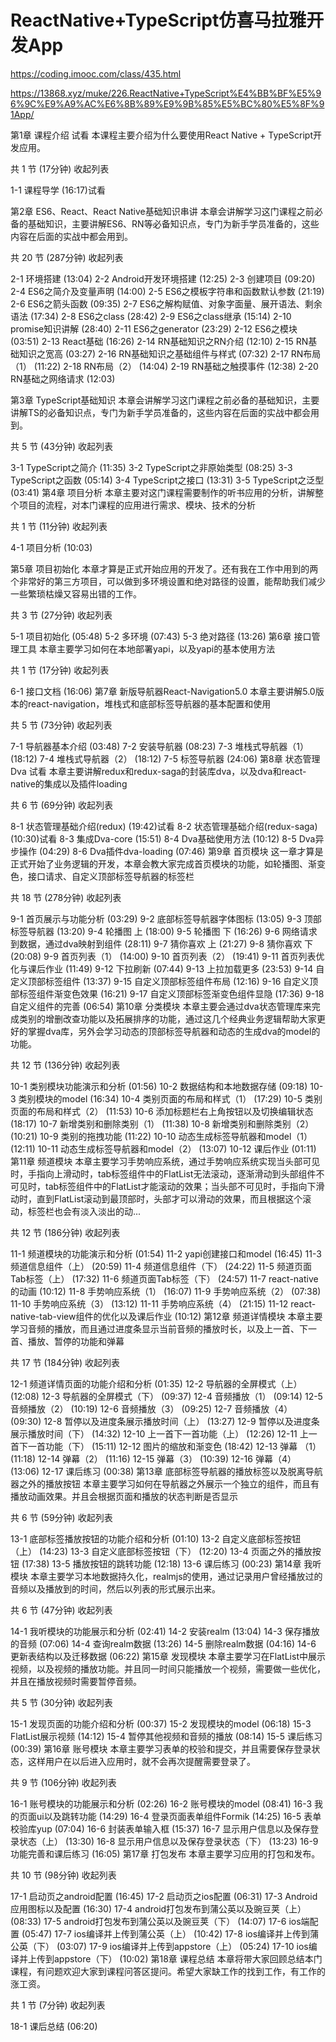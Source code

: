 # ReactNative+TypeScript仿喜马拉雅开发App

https://coding.imooc.com/class/435.html

https://13868.xyz/muke/226.ReactNative+TypeScript%E4%BB%BF%E5%96%9C%E9%A9%AC%E6%8B%89%E9%9B%85%E5%BC%80%E5%8F%91App/


第1章 课程介绍 试看
本课程主要介绍为什么要使用React Native + TypeScript开发应用。

共 1 节 (17分钟) 收起列表

 1-1 课程导学 (16:17)试看

第2章 ES6、React、React Native基础知识串讲
本章会讲解学习这门课程之前必备的基础知识，主要讲解ES6、RN等必备知识点，专门为新手学员准备的，这些内容在后面的实战中都会用到。

共 20 节 (287分钟) 收起列表

 2-1 环境搭建 (13:04)
 2-2 Android开发环境搭建 (12:25)
 2-3 创建项目 (09:20)
 2-4 ES6之简介及变量声明 (14:00)
 2-5 ES6之模板字符串和函数默认参数 (21:19)
 2-6 ES6之箭头函数 (09:35)
 2-7 ES6之解构赋值、对象字面量、展开语法、剩余语法 (17:34)
 2-8 ES6之class (28:42)
 2-9 ES6之class继承 (15:14)
 2-10 promise知识讲解 (28:40)
 2-11 ES6之generator (23:29)
 2-12 ES6之模块 (03:51)
 2-13 React基础 (16:26)
 2-14 RN基础知识之RN介绍 (12:10)
 2-15 RN基础知识之宽高 (03:27)
 2-16 RN基础知识之基础组件与样式 (07:32)
 2-17 RN布局（1） (11:22)
 2-18 RN布局（2） (14:04)
 2-19 RN基础之触摸事件 (12:38)
 2-20 RN基础之网络请求 (12:03)

第3章 TypeScript基础知识
本章会讲解学习这门课程之前必备的基础知识，主要讲解TS的必备知识点，专门为新手学员准备的，这些内容在后面的实战中都会用到。

共 5 节 (43分钟) 收起列表

 3-1 TypeScript之简介 (11:35)
 3-2 TypeScript之非原始类型 (08:25)
 3-3 TypeScript之函数 (05:14)
 3-4 TypeScript之接口 (13:31)
 3-5 TypeScript之泛型 (03:41)
第4章 项目分析
本章主要对这门课程需要制作的听书应用的分析，讲解整个项目的流程，对本门课程的应用进行需求、模块、技术的分析

共 1 节 (11分钟) 收起列表

 4-1 项目分析 (10:03)
 
第5章 项目初始化
本章才算是正式开始应用的开发了。还有我在工作中用到的两个非常好的第三方项目，可以做到多环境设置和绝对路径的设置，能帮助我们减少一些繁琐枯燥又容易出错的工作。

共 3 节 (27分钟) 收起列表

 5-1 项目初始化 (05:48)
 5-2 多环境 (07:43)
 5-3 绝对路径 (13:26)
第6章 接口管理工具
本章主要学习如何在本地部署yapi，以及yapi的基本使用方法

共 1 节 (17分钟) 收起列表

 6-1 接口文档 (16:06)
第7章 新版导航器React-Navigation5.0
本章主要讲解5.0版本的react-navigation，堆栈式和底部标签导航器的基本配置和使用

共 5 节 (73分钟) 收起列表

 7-1 导航器基本介绍 (03:48)
 7-2 安装导航器 (08:23)
 7-3 堆栈式导航器（1） (18:12)
 7-4 堆栈式导航器（2） (18:12)
 7-5 标签导航器 (24:06)
第8章 状态管理Dva 试看
本章主要讲解redux和redux-saga的封装库dva，以及dva和react-native的集成以及插件loading

共 6 节 (69分钟) 收起列表

 8-1 状态管理基础介绍(redux) (19:42)试看
 8-2 状态管理基础介绍(redux-saga) (10:30)试看
 8-3 集成Dva-core (15:51)
 8-4 Dva基础使用方法 (10:12)
 8-5 Dva异步操作 (04:29)
 8-6 Dva插件dva-loading (07:46)
第9章 首页模块
这一章才算是正式开始了业务逻辑的开发，本章会教大家完成首页模块的功能，如轮播图、渐变色，接口请求、自定义顶部标签导航器的标签栏

共 18 节 (278分钟) 收起列表

 9-1 首页展示与功能分析 (03:29)
 9-2 底部标签导航器字体图标 (13:05)
 9-3 顶部标签导航器 (13:20)
 9-4 轮播图 上 (18:00)
 9-5 轮播图 下 (16:26)
 9-6 网络请求到数据，通过dva映射到组件 (28:11)
 9-7 猜你喜欢 上 (21:27)
 9-8 猜你喜欢 下 (20:08)
 9-9 首页列表（1） (14:00)
 9-10 首页列表（2） (19:41)
 9-11 首页列表优化与课后作业 (11:49)
 9-12 下拉刷新 (07:44)
 9-13 上拉加载更多 (23:53)
 9-14 自定义顶部标签组件 (13:37)
 9-15 自定义顶部标签组件布局 (12:16)
 9-16 自定义顶部标签组件渐变色效果 (16:21)
 9-17 自定义顶部标签渐变色组件显隐 (17:36)
 9-18 自定义组件的完善 (06:54)
第10章 分类模块
本章主要会通过dva状态管理库来完成类别的增删改查功能以及拓展排序的功能，通过这几个经典业务逻辑帮助大家更好的掌握dva库，另外会学习动态的顶部标签导航器和动态的生成dva的model的功能。

共 12 节 (136分钟) 收起列表

 10-1 类别模块功能演示和分析 (01:56)
 10-2 数据结构和本地数据存储 (09:18)
 10-3 类别模块的model (16:34)
 10-4 类别页面的布局和样式（1） (17:29)
 10-5 类别页面的布局和样式（2） (11:53)
 10-6 添加标题栏右上角按钮以及切换编辑状态 (18:17)
 10-7 新增类别和删除类别（1） (11:38)
 10-8 新增类别和删除类别（2） (10:21)
 10-9 类别的拖拽功能 (11:22)
 10-10 动态生成标签导航器和model（1） (12:11)
 10-11 动态生成标签导航器和model（2） (13:07)
 10-12 课后作业 (01:11)
第11章 频道模块
本章主要学习手势响应系统，通过手势响应系统实现当头部可见时，手指向上滑动时，tab标签组件中的FlatList无法滚动，逐渐滑动到头部组件不可见时，tab标签组件中的FlatList才能滚动的效果；当头部不可见时，手指向下滑动时，直到FlatList滚动到最顶部时，头部才可以滑动的效果，而且根据这个滚动，标签栏也会有淡入淡出的动...

共 12 节 (186分钟) 收起列表

 11-1 频道模块的功能演示和分析 (01:54)
 11-2 yapi创建接口和model (16:45)
 11-3 频道信息组件（上） (20:59)
 11-4 频道信息组件（下） (24:22)
 11-5 频道页面Tab标签（上） (17:32)
 11-6 频道页面Tab标签（下） (24:57)
 11-7 react-native的动画 (10:12)
 11-8 手势响应系统（1） (16:07)
 11-9 手势响应系统（2） (07:38)
 11-10 手势响应系统（3） (13:12)
 11-11 手势响应系统（4） (21:15)
 11-12 react-native-tab-view组件的优化以及课后作业 (10:12)
第12章 频道详情模块
本章主要学习音频的播放，而且通过进度条显示当前音频的播放时长，以及上一首、下一首、播放、暂停的功能和弹幕

共 17 节 (184分钟) 收起列表

 12-1 频道详情页面的功能介绍和分析 (01:35)
 12-2 导航器的全屏模式（上） (12:08)
 12-3 导航器的全屏模式（下） (09:37)
 12-4 音频播放（1） (09:14)
 12-5 音频播放（2） (10:19)
 12-6 音频播放（3） (09:25)
 12-7 音频播放（4） (09:30)
 12-8 暂停以及进度条展示播放时间（上） (13:27)
 12-9 暂停以及进度条展示播放时间（下） (14:32)
 12-10 上一首下一首功能（上） (12:26)
 12-11 上一首下一首功能（下） (15:11)
 12-12 图片的缩放和渐变色 (18:42)
 12-13 弹幕 （1） (11:18)
 12-14 弹幕（2） (11:16)
 12-15 弹幕（3） (10:39)
 12-16 弹幕（4） (13:06)
 12-17 课后练习 (00:38)
第13章 底部标签导航器的播放标签以及脱离导航器之外的播放按钮
本章主要学习如何在导航器之外展示一个独立的组件，而且有播放动画效果。并且会根据页面和播放的状态判断是否显示

共 6 节 (59分钟) 收起列表

 13-1 底部标签播放按钮的功能介绍和分析 (01:10)
 13-2 自定义底部标签按钮（上） (14:23)
 13-3 自定义底部标签按钮（下） (12:20)
 13-4 页面之外的播放按钮 (17:38)
 13-5 播放按钮的跳转功能 (12:18)
 13-6 课后练习 (00:23)
第14章 我听模块
本章主要学习本地数据持久化，realmjs的使用，通过记录用户曾经播放过的音频以及播放到的时间，然后以列表的形式展示出来。

共 6 节 (47分钟) 收起列表

 14-1 我听模块的功能展示和分析 (02:41)
 14-2 安装realm (13:04)
 14-3 保存播放的音频 (07:06)
 14-4 查询realm数据 (13:26)
 14-5 删除realm数据 (04:16)
 14-6 更新表结构以及迁移数据 (06:22)
第15章 发现模块
本章主要学习在FlatList中展示视频，以及视频的播放功能。并且同一时间只能播放一个视频，需要做一些优化，并且在播放视频时需要暂停音频。

共 5 节 (30分钟) 收起列表

 15-1 发现页面的功能介绍和分析 (00:37)
 15-2 发现模块的model (06:18)
 15-3 FlatList展示视频 (14:12)
 15-4 暂停其他视频和音频的播放 (08:14)
 15-5 课后练习 (00:39)
第16章 账号模块
本章主要学习表单的校验和提交，并且需要保存登录状态，这样用户在以后进入应用时，就不会再次提醒需要登录了。

共 9 节 (106分钟) 收起列表

 16-1 账号模块的功能展示和分析 (02:26)
 16-2 账号模块的model (08:41)
 16-3 我的页面ui以及跳转功能 (14:29)
 16-4 登录页面表单组件Formik (14:25)
 16-5 表单校验库yup (07:04)
 16-6 封装表单输入框 (15:37)
 16-7 显示用户信息以及保存登录状态（上） (13:30)
 16-8 显示用户信息以及保存登录状态（下） (13:23)
 16-9 功能完善和课后练习 (16:05)
第17章 打包发布
本章主要学习应用的打包和发布。

共 10 节 (98分钟) 收起列表

 17-1 启动页之android配置 (16:45)
 17-2 启动页之ios配置 (06:31)
 17-3 Android应用图标以及配置 (16:30)
 17-4 android打包发布到蒲公英以及豌豆荚（上） (08:33)
 17-5 android打包发布到蒲公英以及豌豆荚（下） (14:07)
 17-6 ios端配置 (05:47)
 17-7 ios编译并上传到蒲公英（上） (10:42)
 17-8 ios编译并上传到蒲公英（下） (03:07)
 17-9 ios编译并上传到appstore（上） (05:24)
 17-10 ios编译并上传到appstore（下） (10:02)
第18章 课程总结
本章将带大家回顾总结本门课程，有问题欢迎大家到课程问答区提问。希望大家缺工作的找到工作，有工作的涨工资。

共 1 节 (7分钟) 收起列表

 18-1 课后总结 (06:20)